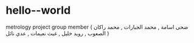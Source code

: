 # hello--world
metrology project
group member ( ضحى اسامة , محمد الجبارات , محمد راكان الصعوب , رويد خليل , غيث نعيمات , عدي نائل ) 
